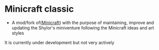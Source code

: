 # Minicraft classic
- A mod/fork of([Minicraft](https://github.com/Shylor/miniventure)) with the purpose of maintaining, improve and updating the Shylor's miniventure following the Minicraft ideas and art styles

It is currently under development but not very actively

